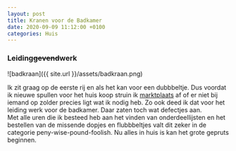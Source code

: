 ```yaml
---
layout: post
title: Kranen voor de Badkamer
date: 2020-09-09 11:12:00 +0100
categories: Huis
---
```


### Leiding~~gevend~~werk
![badkraan]({{ site.url }}/assets/badkraan.png)  

Ik zit graag op de eerste rij en als het kan voor een dubbbeltje. Dus voordat ik nieuwe spullen voor het huis koop struin ik [marktplaats](https://www.marktplaats.nl/q/rapito+t) af of er niet bij iemand op zolder precies ligt wat ik nodig heb. Zo ook deed ik dat voor het leiding werk voor de badkamer. Daar zaten toch wat defectjes aan.  
Met alle uren die ik besteed heb aan het vinden van onderdeellijsten en het bestellen van de missende dopjes en flubbbeltjes valt dit zeker in de categorie peny-wise-pound-foolish. Nu alles in huis is kan het grote gepruts beginnen.
